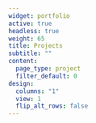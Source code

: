 ```yaml
---
widget: portfolio
active: true
headless: true
weight: 65
title: Projects
subtitle: ""
content:
  page_type: project
  filter_default: 0
design:
  columns: "1"
  view: 1
  flip_alt_rows: false
---
```

